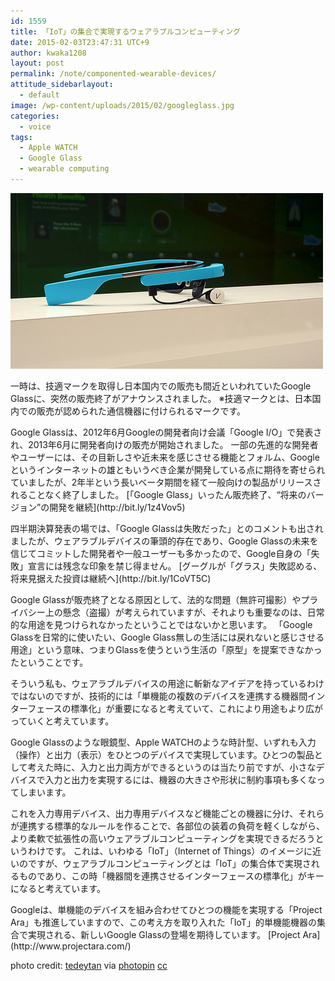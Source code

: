 ```yaml
---
id: 1559
title: 「IoT」の集合で実現するウェアラブルコンピューティング
date: 2015-02-03T23:47:31 UTC+9
author: kwaka1208
layout: post
permalink: /note/componented-wearable-devices/
attitude_sidebarlayout:
  - default
image: /wp-content/uploads/2015/02/googleglass.jpg
categories:
  - voice
tags:
  - Apple WATCH
  - Google Glass
  - wearable computing
---
```

![Google Glass](/assets/images/2015/02/googleglass.jpg)
<p>
一時は、技適マークを取得し日本国内での販売も間近といわれていたGoogle Glassに、突然の販売終了がアナウンスされました。
※技適マークとは、日本国内での販売が認められた通信機器に付けられるマークです。
</p>
<p>
Google Glassは、2012年6月Googleの開発者向け会議「Google I/O」で発表され、2013年6月に開発者向けの販売が開始されました。
一部の先進的な開発者やユーザーには、その目新しさや近未来を感じさせる機能とフォルム、Googleというインターネットの雄ともいうべき企業が開発している点に期待を寄せられていましたが、2年半という長いベータ期間を経て一般向けの製品がリリースされることなく終了しました。
[「Google Glass」いったん販売終了、“将来のバージョン”の開発を継続](http://bit.ly/1z4Vov5)
</p>
<p>
四半期決算発表の場では、「Google Glassは失敗だった」とのコメントも出されましたが、ウェアラブルデバイスの筆頭的存在であり、Google Glassの未来を信じてコミットした開発者や一般ユーザーも多かったので、Google自身の「失敗」宣言には残念な印象を禁じ得ません。
[グーグルが「グラス」失敗認める、将来見据えた投資は継続へ](http://bit.ly/1CoVT5C)
</p>
<p>
Google Glassが販売終了となる原因として、法的な問題（無許可撮影）やプライバシー上の懸念（盗撮）が考えられていますが、それよりも重要なのは、日常的な用途を見つけられなかったということではないかと思います。
「Google Glassを日常的に使いたい、Google Glass無しの生活には戻れないと感じさせる用途」という意味、つまりGlassを使うという生活の「原型」を提案できなかったということです。
</p>
<p>
そういう私も、ウェアラブルデバイスの用途に斬新なアイデアを持っているわけではないのですが、技術的には「単機能の複数のデバイスを連携する機器間インターフェースの標準化」が重要になると考えていて、これにより用途もより広がっていくと考えています。
</p>
<p>
Google Glassのような眼鏡型、Apple WATCHのような時計型、いずれも入力（操作）と出力（表示）をひとつのデバイスで実現しています。ひとつの製品として考えた時に、入力と出力両方ができるというのは当たり前ですが、小さなデバイスで入力と出力を実現するには、機器の大きさや形状に制約事項も多くなってしまいます。
</p>
<p>
これを入力専用デバイス、出力専用デバイスなど機能ごとの機器に分け、それらが連携する標準的なルールを作ることで、各部位の装着の負荷を軽くしながら、より柔軟で拡張性の高いウェアラブルコンピューティングを実現できるだろうというわけです。
これは、いわゆる「IoT」（Internet of Things）のイメージに近いのですが、ウェアラブルコンピューティングとは「IoT」の集合体で実現されるものであり、この時「機器間を連携させるインターフェースの標準化」がキーになると考えています。
</p>
<p>
Googleは、単機能のデバイスを組み合わせてひとつの機能を実現する「Project Ara」も推進していますので、この考え方を取り入れた「IoT」的単機能機器の集合で実現される、新しいGoogle Glassの登場を期待しています。
[Project Ara](http://www.projectara.com/)
</p>

photo credit: [tedeytan](https://www.flickr.com/photos/taedc/12120186215/) via [photopin](http://photopin.com) [cc](http://creativecommons.org/licenses/by-sa/2.0/)